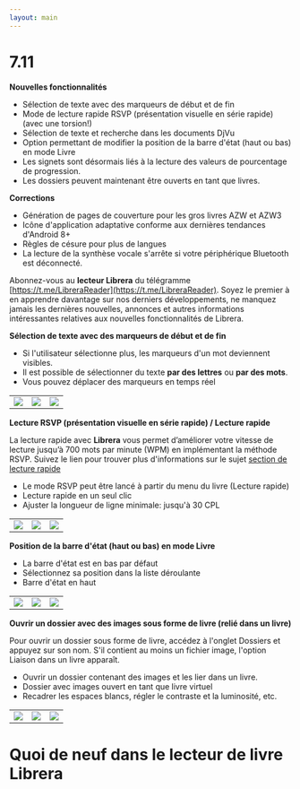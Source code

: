 ```yaml
---
layout: main
---
```


# 7.11

**Nouvelles fonctionnalités**

* Sélection de texte avec des marqueurs de début et de fin
* Mode de lecture rapide RSVP (présentation visuelle en série rapide) (avec une torsion!)
* Sélection de texte et recherche dans les documents DjVu
* Option permettant de modifier la position de la barre d'état (haut ou bas) en mode Livre
* Les signets sont désormais liés à la lecture des valeurs de pourcentage de progression.
* Les dossiers peuvent maintenant être ouverts en tant que livres.

**Corrections**

* Génération de pages de couverture pour les gros livres AZW et AZW3
* Icône d'application adaptative conforme aux dernières tendances d'Android 8+
* Règles de césure pour plus de langues
* La lecture de la synthèse vocale s'arrête si votre périphérique Bluetooth est déconnecté.

Abonnez-vous au **lecteur Librera** du télégramme [https://t.me/LibreraReader](https://t.me/LibreraReader). Soyez le premier à en apprendre davantage sur nos derniers développements, ne manquez jamais les dernières nouvelles, annonces et autres informations intéressantes relatives aux nouvelles fonctionnalités de Librera.

**Sélection de texte avec des marqueurs de début et de fin**

* Si l'utilisateur sélectionne plus, les marqueurs d'un mot deviennent visibles.
* Il est possible de sélectionner du texte **par des lettres** ou **par des mots**.
* Vous pouvez déplacer des marqueurs en temps réel

||||
|-|-|-|
|![](4.png)|![](5.png)|![](6.png)|

**Lecture RSVP (présentation visuelle en série rapide) / Lecture rapide**

La lecture rapide avec **Librera** vous permet d’améliorer votre vitesse de lecture jusqu’à 700 mots par minute (WPM) en implémentant la méthode RSVP.
Suivez le lien pour trouver plus d'informations sur le sujet [section de lecture rapide](/wiki/manual/Rapid-Serial-Visual-Presentation/fr)

* Le mode RSVP peut être lancé à partir du menu du livre (Lecture rapide)
* Lecture rapide en un seul clic
* Ajuster la longueur de ligne minimale: jusqu'à 30 CPL

||||
|-|-|-|
|![](/wiki/manual/Rapid-Serial-Visual-Presentation/1.png)|![](/wiki/manual/Rapid-Serial-Visual-Presentation/2.png)|![](/wiki/manual/Rapid-Serial-Visual-Presentation/3.png)|

**Position de la barre d'état (haut ou bas) en mode Livre**

* La barre d'état est en bas par défaut
* Sélectionnez sa position dans la liste déroulante
* Barre d'état en haut

||||
|-|-|-|
|![](1.png)|![](2.png)|![](3.png)|

**Ouvrir un dossier avec des images sous forme de livre (relié dans un livre)**

Pour ouvrir un dossier sous forme de livre, accédez à l'onglet Dossiers et appuyez sur son nom. S'il contient au moins un fichier image, l'option Liaison dans un livre apparaît.

* Ouvrir un dossier contenant des images et les lier dans un livre.
* Dossier avec images ouvert en tant que livre virtuel
* Recadrer les espaces blancs, régler le contraste et la luminosité, etc.

||||
|-|-|-|
|![](/wiki/manual/Open-Folder-With-Images-As-A-Book/1.png)|![](/wiki/manual/Open-Folder-With-Images-As-A-Book/2.png)|![](/wiki/manual/Open-Folder-With-Images-As-A-Book/3.png)|

# Quoi de neuf dans le lecteur de livre Librera


